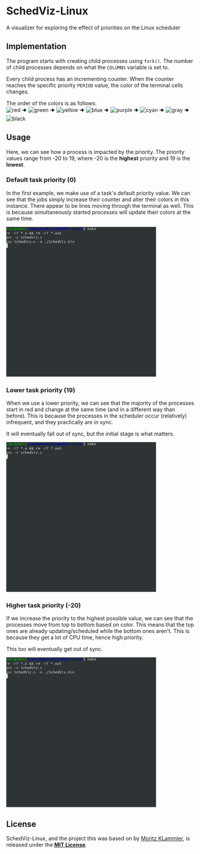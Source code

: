 # SchedViz-Linux
A visualizer for exploring the effect of priorities on the Linux scheduler

## Implementation
The program starts with creating child processes using `fork()`. The number of child processes depends on what the `COLUMNS` variable is set to.

Every child process has an incrementing counter. When the counter reaches the specific priority `PERIOD` value, the color of the terminal cells changes.

The order of the colors is as follows:  
![red](https://placehold.co/15x15/fc0303/fc0303.png) 🠊
![green](https://placehold.co/15x15/98fc03/98fc03.png) 🠊
![yellow](https://placehold.co/15x15/fcba03/fcba03png) 🠊
![blue](https://placehold.co/15x15/0303fc/0303fc.png) 🠊
![purple](https://placehold.co/15x15/7703fc/7703fc.png) 🠊
![cyan](https://placehold.co/15x15/03f0fc/03f0fc.png) 🠊
![gray](https://placehold.co/15x15/a8a8a8/a8a8a8.png) 🠊
![black](https://placehold.co/15x15/000000/000000.png)

## Usage
Here, we can see how a process is impacted by the priority. The priority values range from -20 to 19, where -20 is the **highest** priority and 19 is the **lowest**.

### Default task priority (0)
In the first example, we make use of a task's default priority value. We can see that the jobs simply increase their counter and alter their colors in this instance. There appear to be lines moving through the terminal as well. This is because simultaneously started processes will update their colors at the same time.

<img src="./media/default.gif" data-canonical-src="./media/default.gif" width="400" height="400" />

### Lower task priority (19)
When we use a lower priority, we can see that the majority of the processes start in red and change at the same time (and in a different way than before). This is because the processes in the scheduler occur (relatively) infrequent, and they practically are in sync.

It will eventually fall out of sync, but the initial stage is what matters.

<img src="./media/lower.gif" data-canonical-src="./media/lower.gif" width="400" height="400" />

### Higher task priority (-20)
If we increase the priority to the highest possible value, we can see that the processes move from top to bottom based on color. This means that the top ones are already updating/scheduled while the bottom ones aren't. This is because they get a lot of CPU time, hence high priority.

This too will eventually get out of sync.

<img src="./media/higher.gif" data-canonical-src="./media/higher.gif" width="400" height="400" />

## License
SchedViz-Linux, and the project this was based on by [Moritz KLammler](http://klammler.eu/), is released under the **<u>[MIT License](https://opensource.org/licenses/MIT)</u>**. 
